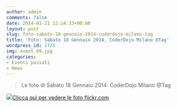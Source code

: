 ```yaml
---
author: admin
comments: false
date: 2014-01-21 12:14:33+00:00
layout: post
slug: foto-sabato-18-gennaio-2014-coderdojo-milano-tag
title: 'Foto: Sabato 18 Gennaio 2014, CoderDojo Milano @Tag'
wordpress_id: 1725
img: event_09.jpg
categories:
- Eventi passati
- News
---
```


<blockquote>Le foto di Sabato 18 Gennaio 2014: CoderDojo Milano @Tag</blockquote>




[![](http://coderdojomilano.it/wp-content/uploads/2014/01/coderdojomi_gennaio.jpg)Clicca qui per vedere le foto flickr.com](http://www.flickr.com/photos/98942956@N02/sets/72157639985931724)
